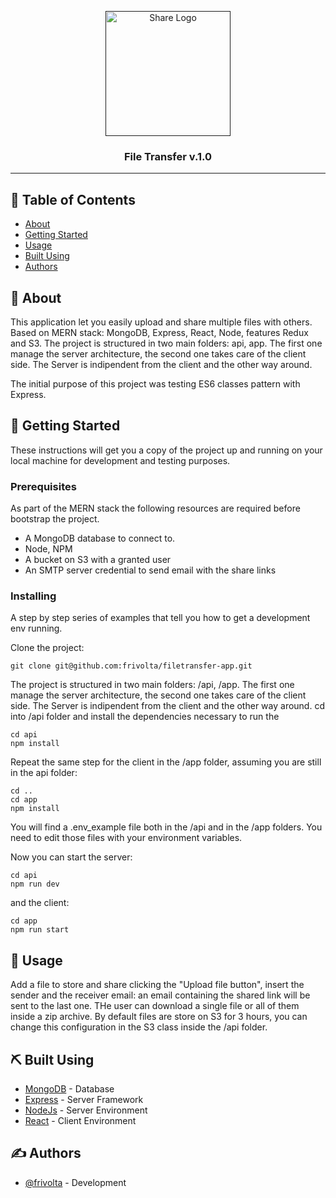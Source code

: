 <p align="center">
  <a href="" rel="noopener">
 <img width=200px height=200px src="https://imgur.com/a/yVVBGUp" alt="Share Logo"></a>
</p>

<h3 align="center">File Transfer v.1.0</h3>

---

## 📝 Table of Contents

- [About](#about)
- [Getting Started](#getting_started)
- [Usage](#usage)
- [Built Using](#built_using)
- [Authors](#authors)

## 🧐 About <a name = "about"></a>

This application let you easily upload and share multiple files with others. Based on MERN stack: MongoDB, Express, React, Node, features Redux and S3.
The project is structured in two main folders: api, app. The first one manage the server architecture, the second one takes care of the client side.
The Server is indipendent from the client and the other way around.

The initial purpose of this project was testing ES6 classes pattern with Express.

## 🏁 Getting Started <a name = "getting_started"></a>

These instructions will get you a copy of the project up and running on your local machine for development and testing purposes.

### Prerequisites

As part of the MERN stack the following resources are required before bootstrap the project.

- A MongoDB database to connect to.
- Node, NPM
- A bucket on S3 with a granted user
- An SMTP server credential to send email with the share links

### Installing

A step by step series of examples that tell you how to get a development env running.

Clone the project:

```
git clone git@github.com:frivolta/filetransfer-app.git
```

The project is structured in two main folders: /api, /app. The first one manage the server architecture, the second one takes care of the client side.
The Server is indipendent from the client and the other way around.
cd into /api folder and install the dependencies necessary to run the

```
cd api
npm install
```

Repeat the same step for the client in the /app folder, assuming you are still in the api folder:

```
cd ..
cd app
npm install
```

You will find a .env_example file both in the /api and in the /app folders. You need to edit those files with your environment variables.

Now you can start the server:

```
cd api
npm run dev
```

and the client:

```
cd app
npm run start
```

## 🎈 Usage <a name="usage"></a>

Add a file to store and share clicking the "Upload file button", insert the sender and the receiver email: an email containing the shared link will be sent to the last one.
THe user can download a single file or all of them inside a zip archive.
By default files are store on S3 for 3 hours, you can change this configuration in the S3 class inside the /api folder.

## ⛏️ Built Using <a name = "built_using"></a>

- [MongoDB](https://www.mongodb.com/) - Database
- [Express](https://expressjs.com/) - Server Framework
- [NodeJs](https://nodejs.org/en/) - Server Environment
- [React](https://reactjs.org/) - Client Environment

## ✍️ Authors <a name = "authors"></a>

- [@frivolta](https://github.com/frivolta) - Development
